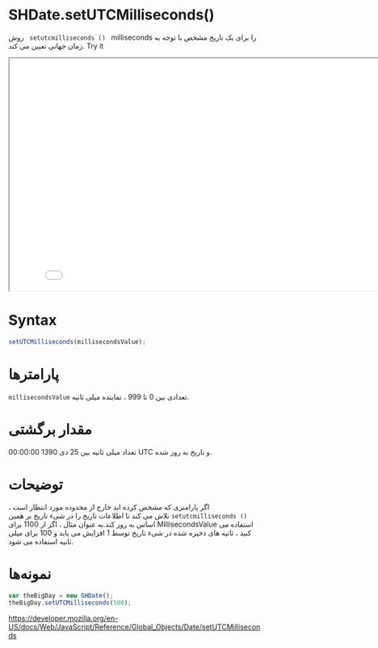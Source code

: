 # SHDate.setUTCMilliseconds()

روش <code dir = "ltr"> setutcmilliseconds () </code> milliseconds را برای یک تاریخ مشخص با توجه به زمان جهانی تعیین می کند.
Try it

<iframe style="width: 830px; height: 460px;" src="/SHDateTime-js/examples/live.html?function=setUTCMilliseconds" title="MDN Web Docs Interactive Example" loading="lazy"></iframe>
<br/>

# Syntax

```js
setUTCMilliseconds(millisecondsValue);
```

# پارامترها

<code dir="ltr">millisecondsValue</code>
تعدادی بین 0 تا 999 ، نماینده میلی ثانیه.
# مقدار برگشتی

تعداد میلی ثانیه بین 25 دی 1390 00:00:00 UTC و تاریخ به روز شده.
# توضیحات

اگر پارامتری که مشخص کرده اید خارج از محدوده مورد انتظار است ، <code dir = "ltr"> setutcmilliseconds () </code> تلاش می کند تا اطلاعات تاریخ را در شیء تاریخ بر همین اساس به روز کند.به عنوان مثال ، اگر از 1100 برای MillisecondsValue استفاده می کنید ، ثانیه های ذخیره شده در شیء تاریخ توسط 1 افزایش می یابد و 100 برای میلی ثانیه استفاده می شود.
# نمونه‌ها

```js
var theBigDay = new SHDate();
theBigDay.setUTCMilliseconds(500);
```

https://developer.mozilla.org/en-US/docs/Web/JavaScript/Reference/Global_Objects/Date/setUTCMilliseconds
